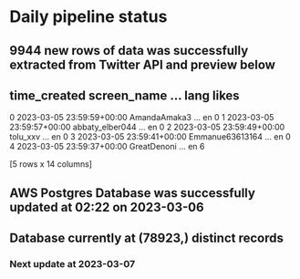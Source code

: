 # Daily pipeline status
## 9944 new rows of data was successfully extracted from Twitter API and preview below
##                time_created      screen_name  ... lang likes
0 2023-03-05 23:59:59+00:00     AmandaAmaka3  ...   en     0
1 2023-03-05 23:59:57+00:00  abbaty_elber044  ...   en     0
2 2023-03-05 23:59:49+00:00         tolu_xxv  ...   en     0
3 2023-03-05 23:59:41+00:00  Emmanue63613164  ...   en     0
4 2023-03-05 23:59:37+00:00      GreatDenoni  ...   en     6

[5 rows x 14 columns]
## AWS Postgres Database was successfully updated at  02:22 on 2023-03-06
## Database currently at (78923,) distinct records
### Next update at 2023-03-07
